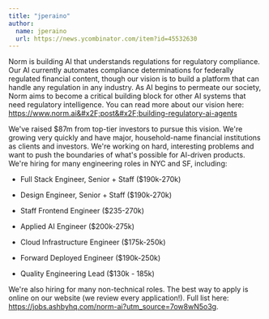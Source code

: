 ```yaml
---
title: "jperaino"
author:
  name: jperaino
  url: https://news.ycombinator.com/item?id=45532630
---
```

Norm is building AI that understands regulations for regulatory compliance. Our AI currently automates compliance determinations for federally regulated financial content, though our vision is to build a platform that can handle any regulation in any industry. As AI begins to permeate our society, Norm aims to become a critical building block for other AI systems that need regulatory intelligence. You can read more about our vision here: <a href="https:&#x2F;&#x2F;www.norm.ai&#x2F;post&#x2F;building-regulatory-ai-agents" rel="nofollow">https:&#x2F;&#x2F;www.norm.ai&#x2F;post&#x2F;building-regulatory-ai-agents</a>

We&#x27;ve raised $87m from top-tier investors to pursue this vision. We&#x27;re growing very quickly and have major, household-name financial institutions as clients and investors. We&#x27;re working on hard, interesting problems and want to push the boundaries of what&#x27;s possible for AI-driven products. We&#x27;re hiring for many engineering roles in NYC and SF, including:

- Full Stack Engineer, Senior + Staff ($190k-270k)

- Design Engineer, Senior + Staff ($190k-270k)

- Staff Frontend Engineer ($235-270k)

- Applied AI Engineer ($200k-275k)

- Cloud Infrastructure Engineer ($175k-250k)

- Forward Deployed Engineer ($190k-250k)

- Quality Engineering Lead ($130k - 185k)

We&#x27;re also hiring for many non-technical roles. The best way to apply is online on our website (we review every application!). Full list here: <a href="https:&#x2F;&#x2F;jobs.ashbyhq.com&#x2F;norm-ai?utm_source=7ow8wN5o3g" rel="nofollow">https:&#x2F;&#x2F;jobs.ashbyhq.com&#x2F;norm-ai?utm_source=7ow8wN5o3g</a>.
<JobApplication />
